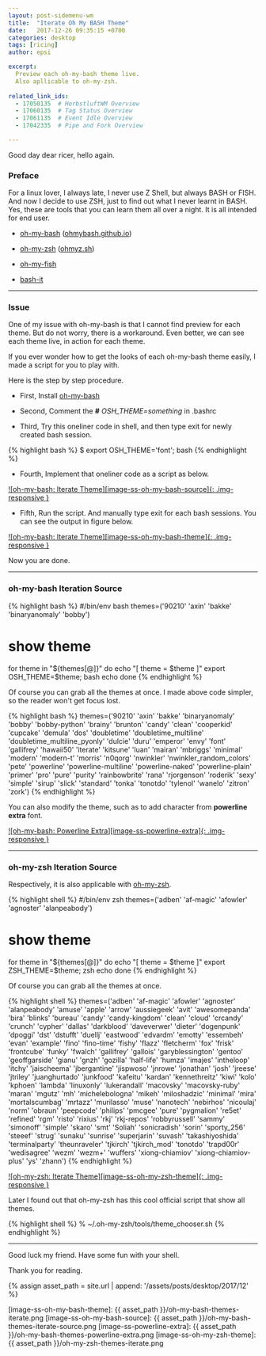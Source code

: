 ```yaml
---
layout: post-sidemenu-wm
title:  "Iterate Oh My BASH Theme"
date:   2017-12-26 09:35:15 +0700
categories: desktop
tags: [ricing]
author: epsi

excerpt:
  Preview each oh-my-bash theme live.
  Also apllicable to oh-my-zsh.
  
related_link_ids: 
  - 17050135  # HerbstluftWM Overview
  - 17060135  # Tag Status Overview
  - 17061135  # Event Idle Overview
  - 17042335  # Pipe and Fork Overview

---
```


Good day dear ricer, hello again.

### Preface

For a linux lover, I always late, I never use Z Shell, but always BASH or FISH.
And now I decide to use ZSH, just to find out what I never learnt in BASH.
Yes, these are tools that you can learn them all over a night.
It is all intended for end user.

*	[oh-my-bash][github-oh-my-bash] ([ohmybash.github.io][site-oh-my-bash])

*	[oh-my-zsh][github-oh-my-zsh] ([ohmyz.sh][site-oh-my-zsh])

*	[oh-my-fish][github-oh-my-fish]

*	[bash-it][github-bash-it]

-- -- --

### Issue

One of my issue with oh-my-bash is that I cannot find preview for each theme. 
But do not worry, there is a workaround. 
Even better, we can see each theme live, in action for each theme.

If you ever wonder how to get the looks of each oh-my-bash theme easily, I made a script for you to play with. 

Here is the step by step procedure.

*	First, Install [oh-my-bash][github-oh-my-bash]

*	Second, Comment the **#** _OSH_THEME=something_ in .bashrc

*	Third, Try this oneliner code in shell, and then type exit for newly created bash session.

{% highlight bash %}
$ export OSH_THEME='font'; bash
{% endhighlight %}

*	Fourth, Implement that oneliner code as a script as below. 

[![oh-my-bash: Iterate Theme][image-ss-oh-my-bash-source]{: .img-responsive }][photos-ss-oh-my-bash-theme]

*	Fifth, Run the script. And manually type exit for each bash sessions. You can see the output in figure below.

[![oh-my-bash: Iterate Theme][image-ss-oh-my-bash-theme]{: .img-responsive }][photos-ss-oh-my-bash-theme]

Now you are done.

-- -- --

### oh-my-bash Iteration Source

{% highlight bash %}
#/bin/env bash
themes=('90210' 'axin' 'bakke' 'binaryanomaly' 'bobby')

# show theme
for theme in "${themes[@]}"
do
    echo "[ theme = $theme ]"
    export OSH_THEME=$theme; bash
    echo
done
{% endhighlight %}

Of course you can grab all the themes at once.
I made above code simpler, so the reader won't get focus lost.

{% highlight bash %}
themes=('90210' 'axin' 'bakke' 'binaryanomaly' 'bobby' 'bobby-python' 'brainy' 'brunton' 'candy' 'clean' 'cooperkid' 'cupcake' 'demula' 'dos' 'doubletime' 'doubletime_multiline' 'doubletime_multiline_pyonly' 'dulcie' 'duru' 'emperor' 'envy' 'font' 'gallifrey' 'hawaii50' 'iterate' 'kitsune' 'luan' 'mairan' 'mbriggs' 'minimal' 'modern' 'modern-t' 'morris' 'n0qorg' 'nwinkler' 'nwinkler_random_colors' 'pete' 'powerline' 'powerline-multiline' 'powerline-naked' 'powerline-plain' 'primer' 'pro' 'pure' 'purity' 'rainbowbrite' 'rana' 'rjorgenson' 'roderik' 'sexy' 'simple' 'sirup' 'slick' 'standard' 'tonka' 'tonotdo' 'tylenol' 'wanelo' 'zitron' 'zork')
{% endhighlight %}

You can also modify the theme, such as to add character from **powerline extra** font.

[![oh-my-bash: Powerline Extra][image-ss-powerline-extra]{: .img-responsive }][photos-ss-powerline-extra]

-- -- --

### oh-my-zsh Iteration Source

Respectively, it is also applicable with [oh-my-zsh][github-oh-my-zsh].

{% highlight shell %}
#/bin/env zsh
themes=('adben' 'af-magic' 'afowler' 'agnoster' 'alanpeabody')

# show theme
for theme in "${themes[@]}"
do
    echo "[ theme = $theme ]"
    export ZSH_THEME=$theme; zsh
    echo
done
{% endhighlight %}

Of course you can grab all the themes at once.

{% highlight shell %}
themes=('adben' 'af-magic' 'afowler' 'agnoster' 'alanpeabody' 'amuse' 'apple' 'arrow' 'aussiegeek' 'avit' 'awesomepanda' 'bira' 'blinks' 'bureau' 'candy' 'candy-kingdom' 'clean' 'cloud' 'crcandy' 'crunch' 'cypher' 'dallas' 'darkblood' 'daveverwer' 'dieter' 'dogenpunk' 'dpoggi' 'dst' 'dstufft' 'duellj' 'eastwood' 'edvardm' 'emotty' 'essembeh' 'evan' 'example' 'fino' 'fino-time' 'fishy' 'flazz' 'fletcherm' 'fox' 'frisk' 'frontcube' 'funky' 'fwalch' 'gallifrey' 'gallois' 'garyblessington' 'gentoo' 'geoffgarside' 'gianu' 'gnzh' 'gozilla' 'half-life' 'humza' 'imajes' 'intheloop' 'itchy' 'jaischeema' 'jbergantine' 'jispwoso' 'jnrowe' 'jonathan' 'josh' 'jreese' 'jtriley' 'juanghurtado' 'junkfood' 'kafeitu' 'kardan' 'kennethreitz' 'kiwi' 'kolo' 'kphoen' 'lambda' 'linuxonly' 'lukerandall' 'macovsky' 'macovsky-ruby' 'maran' 'mgutz' 'mh' 'michelebologna' 'mikeh' 'miloshadzic' 'minimal' 'mira' 'mortalscumbag' 'mrtazz' 'murilasso' 'muse' 'nanotech' 'nebirhos' 'nicoulaj' 'norm' 'obraun' 'peepcode' 'philips' 'pmcgee' 'pure' 'pygmalion' 're5et' 'refined' 'rgm' 'risto' 'rixius' 'rkj' 'rkj-repos' 'robbyrussell' 'sammy' 'simonoff' 'simple' 'skaro' 'smt' 'Soliah' 'sonicradish' 'sorin' 'sporty_256' 'steeef' 'strug' 'sunaku' 'sunrise' 'superjarin' 'suvash' 'takashiyoshida' 'terminalparty' 'theunraveler' 'tjkirch' 'tjkirch_mod' 'tonotdo' 'trapd00r' 'wedisagree' 'wezm' 'wezm+' 'wuffers' 'xiong-chiamiov' 'xiong-chiamiov-plus' 'ys' 'zhann')
{% endhighlight %}

[![oh-my-zsh: Iterate Theme][image-ss-oh-my-zsh-theme]{: .img-responsive }][photos-ss-oh-my-zsh-theme]

Later I found out that oh-my-zsh has this cool official script that show all themes.

{% highlight shell %}
% ~/.oh-my-zsh/tools/theme_chooser.sh
{% endhighlight %}

-- -- --

Good luck my friend.
Have some fun with your shell.

Thank you for reading.

[//]: <> ( -- -- -- links below -- -- -- )
{% assign asset_path = site.url | append: '/assets/posts/desktop/2017/12' %}

[github-oh-my-bash]: https://github.com/ohmybash/oh-my-bash
[github-oh-my-zsh]:  https://github.com/robbyrussell/oh-my-zsh
[github-oh-my-fish]: https://github.com/oh-my-fish/oh-my-fish
[github-bash-it]:    https://github.com/Bash-it/bash-it

[site-oh-my-bash]: https://ohmybash.github.io/
[site-oh-my-zsh]: http://ohmyz.sh/

[image-ss-oh-my-bash-theme]:  {{ asset_path }}/oh-my-bash-themes-iterate.png
[image-ss-oh-my-bash-source]: {{ asset_path }}/oh-my-bash-themes-iterate-source.png
[image-ss-powerline-extra]:   {{ asset_path }}/oh-my-bash-themes-powerline-extra.png
[image-ss-oh-my-zsh-theme]:   {{ asset_path }}/oh-my-zsh-themes-iterate.png

[photos-ss-oh-my-bash-theme]: https://photos.google.com/share/AF1QipMO53TtSJVXrkn8R0s4wre4QWgX7_G5CoaSkFMneVHFp9Tu5STBmdjW3M3fpA2eEw/photo/AF1QipNM3CN5Z2aPUFC3PnhkMUMwK5PPiVIojB7Y3M2A?key=WGIySDVOaVpibkJCRkV5NWVZUUs3UnNLNHR1MVpn
[photos-ss-oh-my-zsh-theme]:  https://photos.google.com/share/AF1QipMO53TtSJVXrkn8R0s4wre4QWgX7_G5CoaSkFMneVHFp9Tu5STBmdjW3M3fpA2eEw/photo/AF1QipMqlaB0q_YuoxegAgXM_TGo-zSyqBmgM8gBDHGT?key=WGIySDVOaVpibkJCRkV5NWVZUUs3UnNLNHR1MVpn
[photos-ss-powerline-extra]: https://photos.google.com/share/AF1QipMO53TtSJVXrkn8R0s4wre4QWgX7_G5CoaSkFMneVHFp9Tu5STBmdjW3M3fpA2eEw/photo/AF1QipNUgpuTy6IxP4j7yZ2q7oVrJ5a1X4dqmNbHA94_?key=WGIySDVOaVpibkJCRkV5NWVZUUs3UnNLNHR1MVpn
